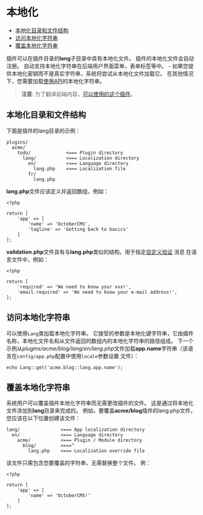 # 本地化

- [本地化目录和文件结构](#file-structure)
- [访问本地化字符串](#accessing-strings)
- [覆盖本地化字符串](#overriding)

插件可以在插件目录的**lang**子目录中具有本地化文件。 插件的本地化文件会自动注册。 自动支持本地化字符串在后端用户界面菜单，表单标签等中。 - 如果您提供本地化密钥而不是真实字符串，系统将尝试从本地化文件加载它。 在其他情况下，您需要加载[使用API](#accessing-strings)的本地化字符串。

> **注意**: 为了翻译前端内容，[可以使用的这个插件](http://octobercms.com/plugin/rainlab-translate)。

<a name="file-structure"></a>
## 本地化目录和文件结构

下面是插件的lang目录的示例：

    plugins/
      acme/
        todo/             <=== Plugin directory
          lang/           <=== Localization directory
            en/           <=== Language directory
              lang.php    <=== Localization file
            fr/
              lang.php


**lang.php**文件应该定义并返回数组，例如：

    <?php

    return [
        'app' => [
            'name' => 'OctoberCMS',
            'tagline' => 'Getting back to basics'
        ]
    ];
    
**validation.php**文件具有与**lang.php**类似的结构，用于指定[自定义验证](https://octobercms.com/docs/services/validation#localization) 消息 在语言文件中，例如：

    <?php

    return [
        'required' => 'We need to know your xxx!',
        'email.required' => 'We need to know your e-mail address!',
    ];  

<a name="accessing-strings"></a>
## 访问本地化字符串

可以使用`Lang`类加载本地化字符串。 它接受的参数是本地化键字符串，它由插件名称，本地化文件名和从文件返回的数组内的本地化字符串的路径组成。 下一个示例从*plugins/acme/blog/lang/en/lang.php*文件加载**app.name**字符串（该语言在`config/app.php`配置中使用`locale`参数设置 文件）：

    echo Lang::get('acme.blog::lang.app.name');

<a name="overriding"></a>
## 覆盖本地化字符串

系统用户可以覆盖插件本地化字符串而无需更改插件的文件。 这是通过将本地化文件添加到**lang**目录来完成的。 例如，要覆盖**acme/blog**插件的lang.php文件，您应该在以下位置创建该文件：

    lang/               <=== App localization directory
      en/               <=== Language directory
        acme/           <=== Plugin / Module directory
          blog/         <===^
            lang.php    <=== Localization override file

该文件只需包含您要覆盖的字符串，无需替换整个文件。 例：

    <?php

    return [
        'app' => [
            'name' => 'OctoberCMS!'
        ]
    ];

